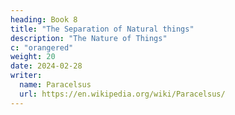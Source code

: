 ```yaml
---
heading: Book 8
title: "The Separation of Natural things"
description: "The Nature of Things"
c: "orangered"
weight: 20
date: 2024-02-28
writer:
  name: Paracelsus
  url: https://en.wikipedia.org/wiki/Paracelsus/
---
```

